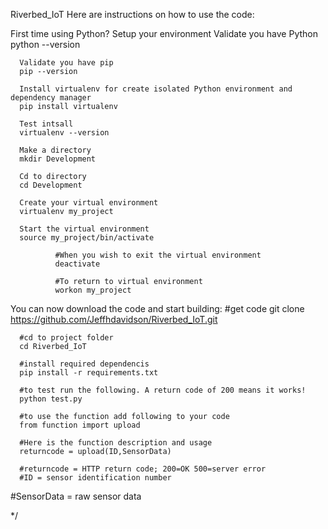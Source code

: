 
  Riverbed_IoT
  Here are instructions on how to use the code:

  First time using Python? Setup your environment
      Validate you have Python
      python --version

      Validate you have pip
      pip --version

      Install virtualenv for create isolated Python environment and dependency manager
      pip install virtualenv
      
      Test intsall
      virtualenv --version
      
      Make a directory
      mkdir Development

      Cd to directory
      cd Development
      
      Create your virtual environment
      virtualenv my_project
      
      Start the virtual environment
      source my_project/bin/activate
      
              #When you wish to exit the virtual environment
              deactivate

              #To return to virtual environment
              workon my_project

You can now download the code and start building:
      #get code
      git clone https://github.com/Jeffhdavidson/Riverbed_IoT.git

      #cd to project folder
      cd Riverbed_IoT

      #install required dependencis
      pip install -r requirements.txt

      #to test run the following. A return code of 200 means it works!
      python test.py

      #to use the function add following to your code
      from function import upload

      #Here is the function description and usage
      returncode = upload(ID,SensorData)

      #returncode = HTTP return code; 200=OK 500=server error
      #ID = sensor identification number
  #SensorData = raw sensor data

*/

